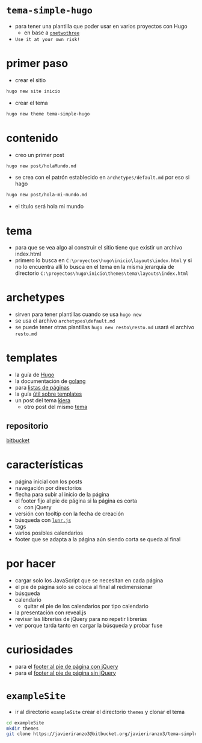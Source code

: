 # `tema-simple-hugo`

* para tener una plantilla que poder usar en varios proyectos con Hugo
  * en base a [`onetwothree`](https://github.com/schollz/onetwothree)
* `Use it at your own risk!`

# primer paso

* crear el sitio

```bash
hugo new site inicio
```

* crear el tema

```bash
hugo new theme tema-simple-hugo
```

# contenido

* creo un primer post

```bash
hugo new post/holaMundo.md
```

* se crea con el patrón establecido en `archetypes/default.md` por eso si hago

```bash
hugo new post/hola-mi-mundo.md
```

* el título será hola mi mundo

# tema

* para que se vea algo al construir el sitio tiene que existir un archivo index.html
* primero lo busca en `C:\proyectos\hugo\inicio\layouts\index.html` y si no lo encuentra allí lo busca en el tema en la misma jerarquía de directorio
`C:\proyectos\hugo\inicio\themes\tema\layouts\index.html`

# archetypes

* sirven para tener plantillas cuando se usa `hugo new`
* se usa el archivo `archetypes\default.md`
* se puede tener otras plantillas  `hugo new resto\resto.md` usará el archivo `resto.md`

# templates

* la guía de [Hugo](https://gohugo.io/templates/introduction/)
* la documentación de [golang](https://golang.org/pkg/html/template/)
* para [listas de páginas](https://gohugo.io/templates/lists/)
* la guía [útil sobre templates](https://gohugo.io/templates/introduction/)
* un post del tema [kiera](https://avianto.github.io/hugo-kiera/posts/goisforlovers/)
  * otro post del mismo [tema](https://avianto.github.io/hugo-kiera/posts/creating-a-new-theme/)

## repositorio

[bitbucket](https://bitbucket.org/javieriranzo3/tema-simple-hugo)

# características

* página inicial con los posts
* navegación por directorios
* flecha para subir al inicio de la página
* el footer fijo al pie de página si la página es corta
  * con jQuery
* versión con tooltip con la fecha de creación
* búsqueda con [`lunr.js`](https://lunrjs.com/)
* tags
* varios posibles calendarios
* footer que se adapta a la página aún siendo corta se queda al final

# por hacer

* cargar solo los JavaScript que se necesitan en cada página 
* el pie de página solo se coloca al final al redimensionar
* búsqueda
* calendario
  * quitar el pie de los calendarios por tipo calendario
* la presentación con reveal.js
* revisar las librerías de jQuery para no repetir librerías
* ver porque tarda tanto en cargar la búsqueda y probar fuse

# curiosidades

* para el [footer al pie de página con jQuery](https://www.jose-aguilar.com/blog/bottom-footer-con-jquery/)
* para el [footer al pie de página sin jQuery](https://es.stackoverflow.com/questions/25743/c%C3%B3mo-crear-un-footer-que-se-adapte-en-la-parte-inferior)


# `exampleSite`

* ir al directorio `exampleSite` crear el directorio `themes` y clonar el tema

```bash
cd exampleSite
mkdir themes
git clone https://javieriranzo3@bitbucket.org/javieriranzo3/tema-simple-hugo.git
```